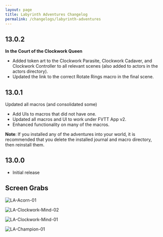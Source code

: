 ```yaml
---
layout: page
title: Labyrinth Adventures Changelog
permalink: /changelogs/labyrinth-adventures
---
```


## 13.0.2
**In the Court of the Clockwork Queen**
- Added token art to the Clockwork Parasite, Clockwork Cadaver, and Clockwork Controller to all relevant scenes (also added to actors in the actors directory).
- Updated the link to the correct Rotate Rings macro in the final scene.

## 13.0.1
Updated all macros (and consolidated some)

- Add UIs to macros that did not have one.
- Updated all macros and UI to work under FVTT App v2.
- Enhanced functionality on many of the macros.

**Note**: If you installed any of the adventures into your world, it is recommended that you delete the installed journal and macro directory, then reinstall them.

## 13.0.0
- Initial release

## Screen Grabs

![LA-Acorn-01](https://github.com/user-attachments/assets/c6b570bb-af83-45eb-9d7b-ce2035b12638)

![LA-Clockwork-Mind-02](https://github.com/user-attachments/assets/2bd4bf49-337f-421e-8887-53c49fbe8387)

![LA-Clockwork-Mind-01](https://github.com/user-attachments/assets/65a83f5f-476a-4d80-abda-aa7e35123940)

![LA-Champion-01](https://github.com/user-attachments/assets/d43fe03e-eb4f-45f6-aae2-a4e20e04f5d8)


